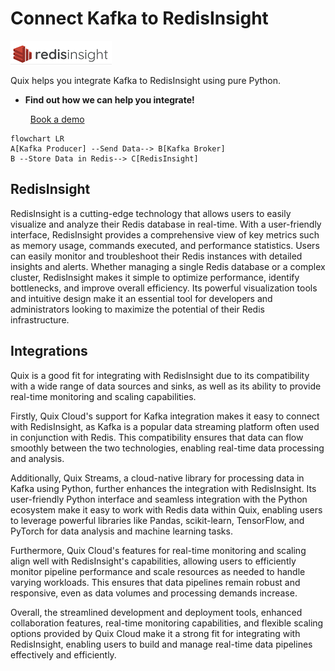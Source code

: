 # Connect Kafka to RedisInsight

![](./images/logo_1.jpg)

Quix helps you integrate Kafka to RedisInsight using pure Python.

<div class="grid cards blog-grid-card" markdown>

- __Find out how we can help you integrate!__

    <a class="md-button md-button--primary" href="https://share.hsforms.com/1iW0TmZzKQMChk0lxd_tGiw4yjw2?__hstc=175542013.2303933fbd746c0ac86d9ccbe9bc9100.1728383268831.1729603416735.1729620918855.31&__hssc=175542013.1.1729620918855&__hsfp=2132701734" target="_blank" style="margin:.5rem;">Book a demo</a>

</div>

```mermaid
flowchart LR
A[Kafka Producer] --Send Data--> B[Kafka Broker]
B --Store Data in Redis--> C[RedisInsight]
```

## RedisInsight

RedisInsight is a cutting-edge technology that allows users to easily visualize and analyze their Redis database in real-time. With a user-friendly interface, RedisInsight provides a comprehensive view of key metrics such as memory usage, commands executed, and performance statistics. Users can easily monitor and troubleshoot their Redis instances with detailed insights and alerts. Whether managing a single Redis database or a complex cluster, RedisInsight makes it simple to optimize performance, identify bottlenecks, and improve overall efficiency. Its powerful visualization tools and intuitive design make it an essential tool for developers and administrators looking to maximize the potential of their Redis infrastructure.

## Integrations

Quix is a good fit for integrating with RedisInsight due to its compatibility with a wide range of data sources and sinks, as well as its ability to provide real-time monitoring and scaling capabilities. 

Firstly, Quix Cloud's support for Kafka integration makes it easy to connect with RedisInsight, as Kafka is a popular data streaming platform often used in conjunction with Redis. This compatibility ensures that data can flow smoothly between the two technologies, enabling real-time data processing and analysis.

Additionally, Quix Streams, a cloud-native library for processing data in Kafka using Python, further enhances the integration with RedisInsight. Its user-friendly Python interface and seamless integration with the Python ecosystem make it easy to work with Redis data within Quix, enabling users to leverage powerful libraries like Pandas, scikit-learn, TensorFlow, and PyTorch for data analysis and machine learning tasks.

Furthermore, Quix Cloud's features for real-time monitoring and scaling align well with RedisInsight's capabilities, allowing users to efficiently monitor pipeline performance and scale resources as needed to handle varying workloads. This ensures that data pipelines remain robust and responsive, even as data volumes and processing demands increase.

Overall, the streamlined development and deployment tools, enhanced collaboration features, real-time monitoring capabilities, and flexible scaling options provided by Quix Cloud make it a strong fit for integrating with RedisInsight, enabling users to build and manage real-time data pipelines effectively and efficiently.

